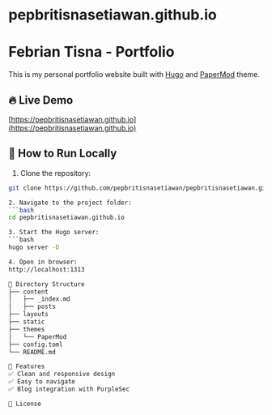 # pepbritisnasetiawan.github.io
# Febrian Tisna - Portfolio

This is my personal portfolio website built with [Hugo](https://gohugo.io/) and [PaperMod](https://github.com/adityatelange/hugo-PaperMod) theme.

## 🔥 Live Demo
[https://pepbritisnasetiawan.github.io](https://pepbritisnasetiawan.github.io)

## 🚀 How to Run Locally
1. Clone the repository:
```bash
git clone https://github.com/pepbritisnasetiawan/pepbritisnasetiawan.github.io.git

2. Navigate to the project folder:
```bash
cd pepbritisnasetiawan.github.io

3. Start the Hugo server:
```bash
hugo server -D

4. Open in browser:
http://localhost:1313

📁 Directory Structure
├── content
│   ├── _index.md
│   ├── posts
├── layouts
├── static
├── themes
│   └── PaperMod
├── config.toml
└── README.md

🌟 Features
✅ Clean and responsive design
✅ Easy to navigate
✅ Blog integration with PurpleSec

📜 License
